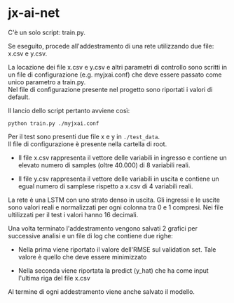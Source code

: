 # jx-ai-net

C'è un solo script: train.py.

Se eseguito, procede all'addestramento di una rete utilizzando due file: x.csv e y.csv.

La locazione dei file x.csv e y.csv e altri parametri di controllo sono scritti in un file di configurazione (e.g. myjxai.conf) che deve essere passato come unico parametro a train.py.  
Nel file di configurazione presente nel progetto sono riportati i valori di default.

Il lancio dello script pertanto avviene così:

`python train.py ./myjxai.conf`

Per il test sono presenti due file x e y in `./test_data`.  
Il file di configurazione è presente nella cartella di root.

- Il file x.csv rappresenta il vettore delle variabili in ingresso e contiene un elevato numero di samples (oltre 40.000) di 8 variabili reali.

- Il file y.csv rappresenta il vettore delle variabili in uscita e contiene un egual numero di samplese rispetto a x.csv di 4 variabili reali.

La rete è una LSTM con uno strato denso in uscita.
Gli ingressi e le uscite sono valori reali e normalizzati per ogni colonna tra 0 e 1 compresi.
Nei file ultilizzati per il test i valori hanno 16 decimali.

Una volta terminato l'addestramento vengono salvati 2 grafici per successive analisi e un file di log che contiene due righe:

- Nella prima viene riportato il valore dell'RMSE sul validation set. Tale valore è quello che deve essere minimizzato

- Nella seconda viene riportata la predict (y_hat) che ha come input l'ultima riga del file x.csv

Al termine di ogni addestramento viene anche salvato il modello.
